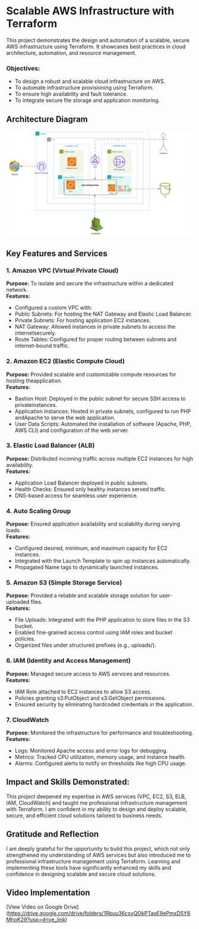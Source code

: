 # Scalable AWS Infrastructure with Terraform
This project demonstrates the design and automation of a scalable, secure AWS infrastructure using Terraform. It showcases best practices in cloud architecture, automation, and resource management.

### Objectives:
- To design a robust and scalable cloud infrastructure on AWS.
- To automate infrastructure provisioning using Terraform.
- To ensure high availability and fault tolerance.
- To integrate secure file storage and application monitoring.
## Architecture Diagram

![Architecture Diagram](Docs/AWS-Project.gif)

## Key Features and Services
### 1. Amazon VPC (Virtual Private Cloud)
**Purpose:** To isolate and secure the infrastructure within a dedicated network.  
**Features:**
- Configured a custom VPC with:
-   Public Subnets: For hosting the NAT Gateway and Elastic Load Balancer.
-   Private Subnets: For hosting application EC2 instances.
- NAT Gateway: Allowed instances in private subnets to access the internetsecurely.
- Route Tables: Configured for proper routing between subnets and internet-bound traffic.

### 2. Amazon EC2 (Elastic Compute Cloud)
**Purpose:** Provided scalable and customizable compute resources for hosting theapplication.  
**Features:** 
- Bastion Host: Deployed in the public subnet for secure SSH access to privateinstances.
- Application Instances: Hosted in private subnets, configured to run PHP andApache to serve the web application.
- User Data Scripts: Automated the installation of software (Apache, PHP, AWS CLI) and configuration of the web server.

### 3. Elastic Load Balancer (ALB)
**Purpose:** Distributed incoming traffic across multiple EC2 instances for high availability.  
**Features:** 
- Application Load Balancer deployed in public subnets.
- Health Checks: Ensured only healthy instances served traffic.
- DNS-based access for seamless user experience.

### 4. Auto Scaling Group
**Purpose:** Ensured application availability and scalability during varying loads.  
**Features:** 
- Configured desired, minimum, and maximum capacity for EC2 instances.
- Integrated with the Launch Template to spin up instances automatically.
- Propagated Name tags to dynamically launched instances.

### 5. Amazon S3 (Simple Storage Service)
**Purpose:** Provided a reliable and scalable storage solution for user-uploaded files.  
**Features:** 
- File Uploads: Integrated with the PHP application to store files in the S3 bucket.
- Enabled fine-grained access control using IAM roles and bucket policies.
- Organized files under structured prefixes (e.g., uploads/).

### 6. IAM (Identity and Access Management)
**Purpose:** Managed secure access to AWS services and resources.  
**Features:** 
- IAM Role attached to EC2 instances to allow S3 access.
- Policies granting s3:PutObject and s3:GetObject permissions.
- Ensured security by eliminating hardcoded credentials in the application.

### 7. CloudWatch
**Purpose:** Monitored the infrastructure for performance and troubleshooting.  
**Features:** 
- Logs: Monitored Apache access and error logs for debugging.
- Metrics: Tracked CPU utilization, memory usage, and instance health.
- Alarms: Configured alerts to notify on thresholds like high CPU usage.

## Impact and Skills Demonstrated:
This project deepened my expertise in AWS services (VPC, EC2, S3, ELB, IAM, CloudWatch) and taught me professional infrastructure management with Terraform. I am confident in my ability to design and deploy scalable, secure, and efficient cloud solutions tailored to business needs.

## Gratitude and Reflection
I am deeply grateful for the opportunity to build this project, which not only strengthened my understanding of AWS services but also introduced me to professional infrastructure management using Terraform. Learning and implementing these tools have significantly enhanced my skills and confidence in designing scalable and secure cloud solutions.

  
## Video Implementation


[View Video on Google Drive] (https://drive.google.com/drive/folders/1Rbuu36csvQOkPTaqE9ePmxD5Y6MhoK29?usp=drive_link)
